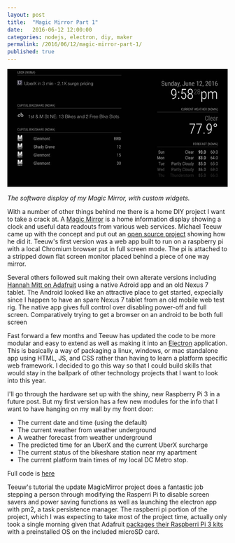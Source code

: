```yaml
---
layout: post
title:  "Magic Mirror Part 1"
date:   2016-06-12 12:00:00
categories: nodejs, electron, diy, maker
permalink: /2016/06/12/magic-mirror-part-1/
published: true
---
```


![Magic Mirror](/images/posts/2016-06-12-mirror.jpg "mirror")

*The software display of my Magic Mirror, with custom widgets.*

With a number of other things behind me there is a home DIY project I want to take a crack at.  A [Magic Mirror](https://www.raspberrypi.org/blog/magic-mirror/) is a home information display showing a clock and useful data readouts from various web services.  Michael Teeuw came up with the concept and put out an [open source project](https://github.com/MichMich/MagicMirror) showing how he did it.  Teeuw's first version was a web app built to run on a raspberry pi with a local Chromium browser put in full screen mode.  The pi is attached to a stripped down flat screen monitor placed behind a piece of one way mirror.  

Several others followed suit making their own alterate versions including [Hannah Mitt on Adafruit](https://learn.adafruit.com/android-smart-home-mirror/overview) using a native Adroid app and an old Nexus 7 tablet.    The Android looked like an attractive place to get started, expecially since I happen to have an spare Nexus 7 tablet from an old mobile web test rig.  The native app gives full control over disabling power-off and full screen.  Comparatively trying to get a browser on an android to be both full screen

Fast forward a few months and Teeuw has updated the code to be more modular and easy to extend as well as making it into an [Electron](http://electron.atom.io/) application.  This is basically a way of packaging a linux, windows, or mac standalone app using HTML, JS, and CSS rather than having to learn a platform specific web framework.  I decided to go this way so that I could build skills that would stay in the ballpark of other technology projects that I want to look into this year.

I'll go through the hardware set up with the shiny, new Raspberry Pi 3 in a future post.  But my first version has a few new modules for the info that I want to have hanging on my wall by my front door:

* The current date and time (using the default)
* The current weather from weather underground
* A weather forecast from weather underground
* The predicted time for an UberX and the current UberX surcharge
* The current status of the bikeshare station near my apartment
* The current platform train times of my local DC Metro stop.

Full code is [here](https://github.com/derickson/MMderickson)

Teeuw's tutorial the update MagicMirror project does a fantastic job stepping a person through modifying the Rasperri Pi to disable screen savers and power saving functions as well as launching the electron app with pm2, a task persistence manager.  The raspberri pi portion of the project, which I was expecting to take most of the project time, actually only took a single morning given that Adafruit [packages their Raspberri Pi 3 kits](https://www.adafruit.com/products/3058) with a preinstalled OS on the included microSD card.


